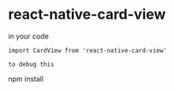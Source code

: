 # react-native-card-view

in your code
```
import CardView from 'react-native-card-view'

to debug this
```
npm install
